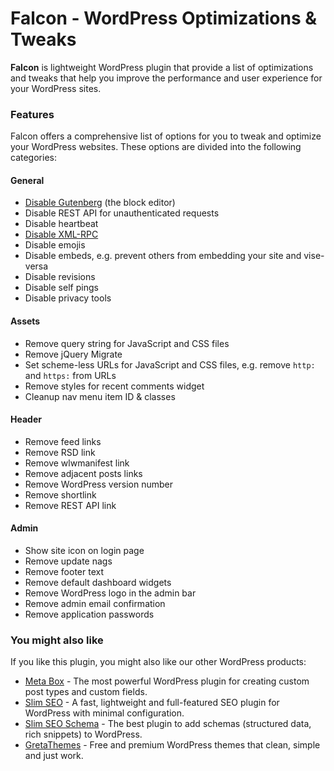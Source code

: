 # Falcon - WordPress Optimizations & Tweaks

**Falcon** is lightweight WordPress plugin that provide a list of optimizations and tweaks that help you improve the performance and user experience for your WordPress sites.

### Features

Falcon offers a comprehensive list of options for you to tweak and optimize your WordPress websites. These options are divided into the following categories:

#### General

- [Disable Gutenberg](https://metabox.io/disable-gutenberg-without-using-plugins/) (the block editor)
- Disable REST API for unauthenticated requests
- Disable heartbeat
- [Disable XML-RPC](https://deluxeblogtips.com/disable-xml-rpc-wordpress/)
- Disable emojis
- Disable embeds, e.g. prevent others from embedding your site and vise-versa
- Disable revisions
- Disable self pings
- Disable privacy tools

#### Assets

- Remove query string for JavaScript and CSS files
- Remove jQuery Migrate
- Set scheme-less URLs for JavaScript and CSS files, e.g. remove `http:` and `https:` from URLs
- Remove styles for recent comments widget
- Cleanup nav menu item ID & classes

#### Header

- Remove feed links
- Remove RSD link
- Remove wlwmanifest link
- Remove adjacent posts links
- Remove WordPress version number
- Remove shortlink
- Remove REST API link

#### Admin

- Show site icon on login page
- Remove update nags
- Remove footer text
- Remove default dashboard widgets
- Remove WordPress logo in the admin bar
- Remove admin email confirmation
- Remove application passwords

### You might also like

If you like this plugin, you might also like our other WordPress products:

- [Meta Box](https://metabox.io) - The most powerful WordPress plugin for creating custom post types and custom fields.
- [Slim SEO](https://wpslimseo.com) - A fast, lightweight and full-featured SEO plugin for WordPress with minimal configuration.
- [Slim SEO Schema](https://wpslimseo.com/slim-seo-schema/) - The best plugin to add schemas (structured data, rich snippets) to WordPress.
- [GretaThemes](https://gretathemes.com) - Free and premium WordPress themes that clean, simple and just work.
